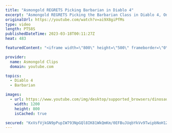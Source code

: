 ```yaml
---
title: "Asmongold REGRETS Picking Barbarian in Diablo 4"
excerpt: "Asmongold REGRETS Picking the Barbarian Class in Diablo 4, On this Asmongold Youtube Channel You will never quit finding ..."
originalUrl: https://youtube.com/watch?v=ai9X8giPfMs
type: video
length: PT58S
publishedDateTime: 2023-03-18T00:11:27Z
heat: 483

featuredContent: "<iframe width=\"800\" height=\"500\" frameborder=\"0\" src=\"https://www.youtube.com/embed/ai9X8giPfMs\" allow=\"accelerometer; autoplay; encrypted-media; gyroscope; picture-in-picture\" allowfullscreen></iframe>"

provider:
  name: Asmongold Clips
  domain: youtube.com

topics:
  - Diablo 4
  - Barbarian

images:
  - url: https://www.youtube.com/img/desktop/supported_browsers/dinosaur.png
    width: 1200
    height: 800
    isCached: true

secured: "KxVsfVjkGN9pPupIW793NpGQl8IK81WkQmKm/0EFBuJUqbYkVv9TwipbNoH1ZdAnepHKJGEs19dmNx8QoY6BxWWkzZU70WhgiuweY5M1l6fcULCNLXqKqCThdZ5jhS02wPnEF89I0TfB/5V53U6Y9FDflnxpa1K9y2p6DO/DPOEwqH6WdkDopO8akgBvRb2t/JmLzV+RThsK9dtc10UfXeXbXdaO1OK2MbrSbr8LsyMzcGGwqmIJRbNxqv/9grupiX+Th3YN7fHU3b1pzcdJ++p+rs0Fu0IPWvwo/3ei6plIZ/CMJCgz3Ry1GOdxzjfOVD1SzYU3QPOGJnB/shGWz0OVz8wEhknIDk3SYi3jliEjFbZp/NPYc6VOSmrz2/4k0arPEKdi8Nw59ZbsV4vwlg==;8CQ0LIFEX6pFNcVh5s72OA=="
---
```


